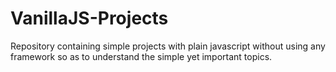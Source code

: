 # VanillaJS-Projects
Repository containing simple projects with plain javascript without using any framework so as to understand the simple yet important topics. 
